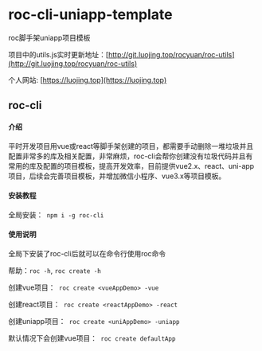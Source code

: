 # roc-cli-uniapp-template

roc脚手架uniapp项目模板

项目中的utils.js实时更新地址：[http://git.luojing.top/rocyuan/roc-utils](http://git.luojing.top/rocyuan/roc-utils)

个人网站: [https://luojing.top](https://luojing.top)

## roc-cli

#### 介绍
平时开发项目用vue或react等脚手架创建的项目，都需要手动删除一堆垃圾并且配置非常多的库及相关配置，非常麻烦，roc-cli会帮你创建没有垃圾代码并且有常用的库及配置的项目模板，提高开发效率，目前提供vue2.x、react、uni-app项目，后续会完善项目模板，并增加微信小程序、vue3.x等项目模板。


#### 安装教程

全局安装：` npm i -g roc-cli`

#### 使用说明

全局下安装了roc-cli后就可以在命令行使用roc命令

帮助：` roc -h `, ` roc create -h `

创建vue项目：` roc create <vueAppDemo> -vue`

创建react项目：` roc create <reactAppDemo> -react` 

创建uniapp项目：` roc create <uniAppDemo> -uniapp` 

默认情况下会创建vue项目：` roc create defaultApp`
